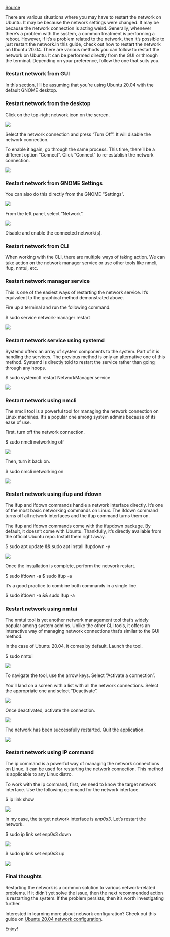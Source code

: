 [Source](https://linuxhint.com/restarting_network_ubuntu/ "Permalink to How to Restart Network on Ubuntu 20.04 – Linux Hint")

There are various situations where you may have to restart the network on Ubuntu. It may be because the network settings were changed. It may be because the network connection is acting weird. Generally, whenever there’s a problem with the system, a common treatment is performing a reboot. However, if it’s a problem related to the network, then it’s possible to just restart the network.In this guide, check out how to restart the network on Ubuntu 20.04. There are various methods you can follow to restart the network on Ubuntu. It can be performed directly from the GUI or through the terminal. Depending on your preference, follow the one that suits you.

### Restart network from GUI

In this section, I’ll be assuming that you’re using Ubuntu 20.04 with the default GNOME desktop.

### Restart network from the desktop

Click on the top-right network icon on the screen.

![](https://linuxhint.com/wp-content/uploads/2020/09/word-image-796.png)

Select the network connection and press “Turn Off”. It will disable the network connection.

To enable it again, go through the same process. This time, there’ll be a different option “Connect”. Click “Connect” to re-establish the network connection.

![](https://linuxhint.com/wp-content/uploads/2020/09/word-image-797.png)

### Restart network from GNOME Settings

You can also do this directly from the GNOME “Settings”.

![](https://linuxhint.com/wp-content/uploads/2020/09/word-image-798.png)

From the left panel, select “Network”.

![](https://linuxhint.com/wp-content/uploads/2020/09/word-image-799.png)

Disable and enable the connected network(s).

### Restart network from CLI

When working with the CLI, there are multiple ways of taking action. We can take action on the network manager service or use other tools like nmcli, ifup, nmtui, etc.

### Restart network manager service

This is one of the easiest ways of restarting the network service. It’s equivalent to the graphical method demonstrated above.

Fire up a terminal and run the following command.

$ sudo service network-manager restart

![](https://linuxhint.com/wp-content/uploads/2020/09/word-image-800.png)

### Restart network service using systemd

Systemd offers an array of system components to the system. Part of it is handling the services. The previous method is only an alternative one of this method. Systemd is directly told to restart the service rather than going through any hoops.

$ sudo systemctl restart NetworkManager.service

![](https://linuxhint.com/wp-content/uploads/2020/09/word-image-801.png)

### Restart network using nmcli

The nmcli tool is a powerful tool for managing the network connection on Linux machines. It’s a popular one among system admins because of its ease of use.

First, turn off the network connection.

$ sudo nmcli networking off

![](https://linuxhint.com/wp-content/uploads/2020/09/word-image-802.png)

Then, turn it back on.

$ sudo nmcli networking on

![](https://linuxhint.com/wp-content/uploads/2020/09/word-image-803.png)

### Restart network using ifup and ifdown

The ifup and ifdown commands handle a network interface directly. It’s one of the most basic networking commands on Linux. The ifdown command turns off all network interfaces and the ifup command turns them on.

The ifup and ifdown commands come with the ifupdown package. By default, it doesn’t come with Ubuntu. Thankfully, it’s directly available from the official Ubuntu repo. Install them right away.

$ sudo apt update && sudo apt install ifupdown -y

![](https://linuxhint.com/wp-content/uploads/2020/09/word-image-804.png)

Once the installation is complete, perform the network restart.

$ sudo ifdown -a
 $ sudo ifup -a

It’s a good practice to combine both commands in a single line.

$ sudo ifdown -a && sudo ifup -a

### Restart network using nmtui

The nmtui tool is yet another network management tool that’s widely popular among system admins. Unlike the other CLI tools, it offers an interactive way of managing network connections that’s similar to the GUI method.

In the case of Ubuntu 20.04, it comes by default. Launch the tool.

$ sudo nmtui

![](https://linuxhint.com/wp-content/uploads/2020/09/word-image-805.png)

To navigate the tool, use the arrow keys. Select “Activate a connection”.

You’ll land on a screen with a list with all the network connections. Select the appropriate one and select “Deactivate”.

![](https://linuxhint.com/wp-content/uploads/2020/09/word-image-806.png)

Once deactivated, activate the connection.

![](https://linuxhint.com/wp-content/uploads/2020/09/word-image-807.png)

The network has been successfully restarted. Quit the application.

![](https://linuxhint.com/wp-content/uploads/2020/09/word-image-808.png)

### Restart network using IP command

The ip command is a powerful way of managing the network connections on Linux. It can be used for restarting the network connection. This method is applicable to any Linux distro.

To work with the ip command, first, we need to know the target network interface. Use the following command for the network interface.

$ ip link show

![](https://linuxhint.com/wp-content/uploads/2020/09/word-image-809.png)

In my case, the target network interface is *enp0s3*. Let’s restart the network.

$ sudo ip link set enp0s3 down

![](https://linuxhint.com/wp-content/uploads/2020/09/word-image-810.png)

$ sudo ip link set enp0s3 up

![](https://linuxhint.com/wp-content/uploads/2020/09/word-image-811.png)

### Final thoughts

Restarting the network is a common solution to various network-related problems. If it didn’t yet solve the issue, then the next recommended action is restarting the system. If the problem persists, then it’s worth investigating further.

Interested in learning more about network configuration? Check out this guide on [Ubuntu 20.04 network configuration](https://linuxhint.com/ubuntu_20-04_network_configuration/).

Enjoy!